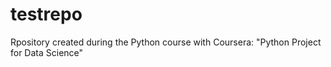 # testrepo
Rpository created during the Python course with Coursera: "Python Project for Data Science"


